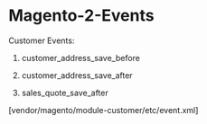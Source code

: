 # Magento-2-Events 


Customer Events: 

01. customer_address_save_before

02. customer_address_save_after

03. sales_quote_save_after   

[vendor/magento/module-customer/etc/event.xml] 
